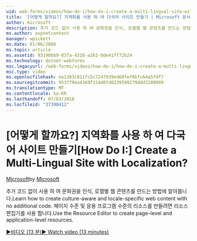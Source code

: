 ```yaml
---
uid: web-forms/videos/how-do-i/how-do-i-create-a-multi-lingual-site-with-localization
title: '[어떻게 할까요?] 지역화를 사용 하 여 다국어 사이트 만들기 | Microsoft 문서'
author: microsoft
description: 추가 코드 없이 사용 하 여 문화권을 인식, 로캘별 웹 콘텐츠를 만드는 방법에 알아봅니다. 페이지 수준 및 응용 프로그램 수준 키를 만들려면 리소스 편집기를 사용 하는 중...
ms.author: aspnetcontent
manager: wpickett
ms.date: 01/06/2006
ms.topic: article
ms.assetid: 93190bb9-83fa-4318-a261-0de41ff72b24
ms.technology: dotnet-webforms
msc.legacyurl: /web-forms/videos/how-do-i/how-do-i-create-a-multi-lingual-site-with-localization
msc.type: video
ms.openlocfilehash: ea1383c811fc5c7247939e468fef6bfc64a5fdf7
ms.sourcegitcommit: 953ff9ea4369f154d6fd0239599279ddd3280009
ms.translationtype: MT
ms.contentlocale: ko-KR
ms.lasthandoff: 07/03/2018
ms.locfileid: "37390412"
---
```

<a name="how-do-i-create-a-multi-lingual-site-with-localization"></a><span data-ttu-id="146fc-105">[어떻게 할까요?] 지역화를 사용 하 여 다국어 사이트 만들기</span><span class="sxs-lookup"><span data-stu-id="146fc-105">[How Do I:] Create a Multi-Lingual Site with Localization?</span></span>
====================
<span data-ttu-id="146fc-106">[Microsoft](https://github.com/microsoft)</span><span class="sxs-lookup"><span data-stu-id="146fc-106">by [Microsoft](https://github.com/microsoft)</span></span>

<span data-ttu-id="146fc-107">추가 코드 없이 사용 하 여 문화권을 인식, 로캘별 웹 콘텐츠를 만드는 방법에 알아봅니다.</span><span class="sxs-lookup"><span data-stu-id="146fc-107">Learn how to create culture-aware and locale-specific web content with no additional code.</span></span> <span data-ttu-id="146fc-108">페이지 수준 및 응용 프로그램 수준의 리소스를 만들려면 리소스 편집기를 사용 합니다.</span><span class="sxs-lookup"><span data-stu-id="146fc-108">Use the Resource Editor to create page-level and application-level resources.</span></span>

[<span data-ttu-id="146fc-109">&#9654;비디오 (13 분)</span><span class="sxs-lookup"><span data-stu-id="146fc-109">&#9654; Watch video (13 minutes)</span></span>](https://channel9.msdn.com/Blogs/ASP-NET-Site-Videos/how-do-i-create-a-multi-lingual-site-with-localization)
